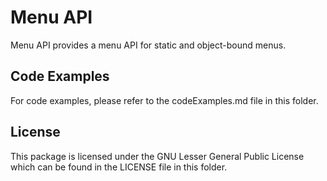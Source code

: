 Menu API
========

Menu API provides a menu API for static and object-bound menus.


Code Examples
-------------

For code examples, please refer to the codeExamples.md file in this folder.


License
-------

This package is licensed under the GNU Lesser General Public License which can be found in the LICENSE file in this folder.
